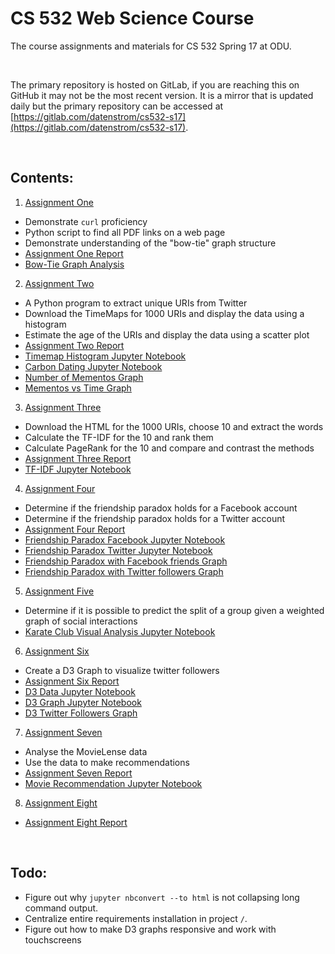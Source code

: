 # CS 532 Web Science Course

The course assignments and materials for CS 532 Spring 17 at ODU.

&nbsp;

The primary repository is hosted on GitLab, if you are reaching this
on GitHub it may not be the most recent version. It is a mirror that
is updated daily but the primary repository can be accessed at
[https://gitlab.com/datenstrom/cs532-s17](https://gitlab.com/datenstrom/cs532-s17).

&nbsp;
## Contents:

1.   [Assignment One](https://gitlab.com/datenstrom/cs532-s17/tree/master/assignments/assignment_one)
  *   Demonstrate `curl` proficiency
  *   Python script to find all PDF links on a web page
  *   Demonstrate understanding of the "bow-tie" graph structure
  *   [Assignment One Report](http://datenstrom.gitlab.io/cs532-s17/pdfs/assignment_one.pdf)
  *   [Bow-Tie Graph Analysis](http://datenstrom.gitlab.io/cs532-s17/notebooks/graph_structure.html)
2.   [Assignment Two](https://gitlab.com/datenstrom/cs532-s17/tree/master/assignments/assignment_two)
  *   A Python program to extract unique URIs from Twitter
  *   Download the TimeMaps for 1000 URIs and display the data using a histogram
  *   Estimate the age of the URIs and display the data using a scatter plot
  *   [Assignment Two Report](http://datenstrom.gitlab.io/cs532-s17/pdfs/assignment_two.pdf)
  *   [Timemap Histogram Jupyter Notebook](http://datenstrom.gitlab.io/cs532-s17/notebooks/timemap_histogram.html)
  *   [Carbon Dating Jupyter Notebook](http://datenstrom.gitlab.io/cs532-s17/notebooks/carbon_date.html)
  *   [Number of Mementos Graph](http://datenstrom.gitlab.io/cs532-s17/notebooks/histogram.html)
  *   [Mementos vs Time Graph](http://datenstrom.gitlab.io/cs532-s17/notebooks/scatter.html)
3.   [Assignment Three](https://gitlab.com/datenstrom/cs532-s17/tree/master/assignments/assignment_three)
  *   Download the HTML for the 1000 URIs, choose 10 and extract the words
  *   Calculate the TF-IDF for the 10 and rank them
  *   Calculate PageRank for the 10 and compare and contrast the methods
  *   [Assignment Three Report](http://datenstrom.gitlab.io/cs532-s17/pdfs/assignment_three.pdf)
  *   [TF-IDF Jupyter Notebook](http://datenstrom.gitlab.io/cs532-s17/notebooks/TFIDF.html)
4.   [Assignment Four](https://gitlab.com/datenstrom/cs532-s17/tree/master/assignments/assignment_four)
  *   Determine if the friendship paradox holds for a Facebook account
  *   Determine if the friendship paradox holds for a Twitter account
  *   [Assignment Four Report](http://datenstrom.gitlab.io/cs532-s17/pdfs/assignment_four.pdf)
  *   [Friendship Paradox Facebook Jupyter Notebook](http://datenstrom.gitlab.io/cs532-s17/notebooks/friendship_paradox_facebook.html)
  *   [Friendship Paradox Twitter Jupyter Notebook](http://datenstrom.gitlab.io/cs532-s17/notebooks/friendship_paradox_twitter.html)
  *   [Friendship Paradox with Facebook friends Graph](http://datenstrom.gitlab.io/cs532-s17/notebooks/friends.html)
  *   [Friendship Paradox with Twitter followers Graph](http://datenstrom.gitlab.io/cs532-s17/notebooks/followers.html)
5.   [Assignment Five](https://gitlab.com/datenstrom/cs532-s17/tree/master/assignments/assignment_five)
  *   Determine if it is possible to predict the split of a group given a weighted graph of social interactions
  *   [Karate Club Visual Analysis Jupyter Notebook](http://datenstrom.gitlab.io/cs532-s17/notebooks/karate_club.html)
6.   [Assignment Six](https://gitlab.com/datenstrom/cs532-s17/tree/master/assignments/assignment_six)
  *   Create a D3 Graph to visualize twitter followers
  *   [Assignment Six Report](http://datenstrom.gitlab.io/cs532-s17/pdfs/assignment_six.pdf)
  *   [D3 Data Jupyter Notebook](http://datenstrom.gitlab.io/cs532-s17/notebooks/d3_data.html)
  *   [D3 Graph Jupyter Notebook](http://datenstrom.gitlab.io/cs532-s17/notebooks/d3_graph.html)
  *   [D3 Twitter Followers Graph](http://datenstrom.gitlab.io/cs532-s17/d3_twitter_graph/force.html)
7.   [Assignment Seven](https://gitlab.com/datenstrom/cs532-s17/tree/master/assignments/assignment_seven)
  *   Analyse the MovieLense data
  *   Use the data to make recommendations
  *   [Assignment Seven Report](http://datenstrom.gitlab.io/cs532-s17/pdfs/assignment_seven.pdf)
  *   [Movie Recommendation Jupyter Notebook](http://datenstrom.gitlab.io/cs532-s17/notebooks/movies.html)
8.  [Assignment Eight](https://gitlab.com/datenstrom/cs532-s17/tree/master/assignments/assignment_eight)
  *   [Assignment Eight Report](http://datenstrom.gitlab.io/cs532-s17/pdfs/assignment_eight.pdf)

&nbsp;
## Todo:

*   Figure out why `jupyter nbconvert --to html` is not collapsing long command output.
*   Centralize entire requirements installation in project `/`.
*   Figure out how to make D3 graphs responsive and work with touchscreens
